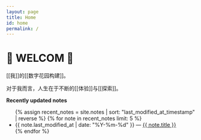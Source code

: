 ```yaml
---
layout: page
title: Home
id: home
permalink: /
---
```


# 🎉 WELCOM 🎉

[[我]]的[[数字花园构建]]。

对于我而言，人生在于不断的[[体验]]与[[探索]]。

<strong>Recently updated notes</strong>

<ul>
  {% assign recent_notes = site.notes | sort: "last_modified_at_timestamp" | reverse %}
  {% for note in recent_notes limit: 5 %}
    <li>
      {{ note.last_modified_at | date: "%Y-%m-%d" }} — <a class="internal-link" href="{{ site.baseurl }}{{ note.url }}">{{ note.title }}</a>
    </li>
  {% endfor %}
</ul>

<style>
  .wrapper {
    max-width: 46em;
  }
</style>

